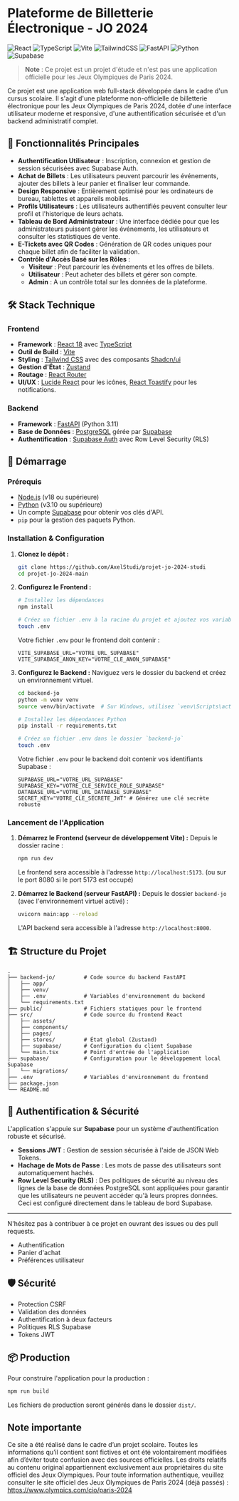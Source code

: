 # Plateforme de Billetterie Électronique - JO 2024

![React](https://img.shields.io/badge/React-18-blue?logo=react) ![TypeScript](https://img.shields.io/badge/TypeScript-5-blue?logo=typescript) ![Vite](https://img.shields.io/badge/Vite-5-purple?logo=vite) ![TailwindCSS](https://img.shields.io/badge/Tailwind_CSS-3-38B2AC?logo=tailwind-css) ![FastAPI](https://img.shields.io/badge/FastAPI-0.100-green?logo=fastapi) ![Python](https://img.shields.io/badge/Python-3.11-blue?logo=python) ![Supabase](https://img.shields.io/badge/Supabase-green?logo=supabase)

> **Note** : Ce projet est un projet d'étude et n'est pas une application officielle pour les Jeux Olympiques de Paris 2024.

Ce projet est une application web full-stack développée dans le cadre d'un cursus scolaire. Il s'agit d'une plateforme non-officielle de billetterie électronique pour les Jeux Olympiques de Paris 2024, dotée d'une interface utilisateur moderne et responsive, d'une authentification sécurisée et d'un backend administratif complet.

## 🌟 Fonctionnalités Principales

-   **Authentification Utilisateur** : Inscription, connexion et gestion de session sécurisées avec Supabase Auth.
-   **Achat de Billets** : Les utilisateurs peuvent parcourir les événements, ajouter des billets à leur panier et finaliser leur commande.
-   **Design Responsive** : Entièrement optimisé pour les ordinateurs de bureau, tablettes et appareils mobiles.
-   **Profils Utilisateurs** : Les utilisateurs authentifiés peuvent consulter leur profil et l'historique de leurs achats.
-   **Tableau de Bord Administrateur** : Une interface dédiée pour que les administrateurs puissent gérer les événements, les utilisateurs et consulter les statistiques de vente.
-   **E-Tickets avec QR Codes** : Génération de QR codes uniques pour chaque billet afin de faciliter la validation.
-   **Contrôle d'Accès Basé sur les Rôles** :
    -   **Visiteur** : Peut parcourir les événements et les offres de billets.
    -   **Utilisateur** : Peut acheter des billets et gérer son compte.
    -   **Admin** : A un contrôle total sur les données de la plateforme.

## 🛠️ Stack Technique

### Frontend
-   **Framework** : [React 18](https://reactjs.org/) avec [TypeScript](https://www.typescriptlang.org/)
-   **Outil de Build** : [Vite](https://vitejs.dev/)
-   **Styling** : [Tailwind CSS](https://tailwindcss.com/) avec des composants [Shadcn/ui](https://ui.shadcn.com/)
-   **Gestion d'État** : [Zustand](https://github.com/pmndrs/zustand)
-   **Routage** : [React Router](https://reactrouter.com/)
-   **UI/UX** : [Lucide React](https://lucide.dev/guide/packages/lucide-react) pour les icônes, [React Toastify](https://fkhadra.github.io/react-toastify/introduction) pour les notifications.

### Backend
-   **Framework** : [FastAPI](https://fastapi.tiangolo.com/) (Python 3.11)
-   **Base de Données** : [PostgreSQL](https://www.postgresql.org/) gérée par [Supabase](https://supabase.com/)
-   **Authentification** : [Supabase Auth](https://supabase.com/docs/guides/auth) avec Row Level Security (RLS)

## 🚀 Démarrage

### Prérequis

-   [Node.js](https://nodejs.org/en/) (v18 ou supérieure)
-   [Python](https://www.python.org/downloads/) (v3.10 ou supérieure)
-   Un compte [Supabase](https://supabase.com/) pour obtenir vos clés d'API.
-   `pip` pour la gestion des paquets Python.

### Installation & Configuration

1.  **Clonez le dépôt :**
    ```bash
    git clone https://github.com/AxelStudi/projet-jo-2024-studi
    cd projet-jo-2024-main
    ```

2.  **Configurez le Frontend :**
    ```bash
    # Installez les dépendances
    npm install

    # Créez un fichier .env à la racine du projet et ajoutez vos variables Supabase
    touch .env
    ```
    Votre fichier `.env` pour le frontend doit contenir :
    ```env
    VITE_SUPABASE_URL="VOTRE_URL_SUPABASE"
    VITE_SUPABASE_ANON_KEY="VOTRE_CLE_ANON_SUPABASE"
    ```

3.  **Configurez le Backend :**
    Naviguez vers le dossier du backend et créez un environnement virtuel.
    ```bash
    cd backend-jo
    python -m venv venv
    source venv/bin/activate  # Sur Windows, utilisez `venv\Scripts\activate`

    # Installez les dépendances Python
    pip install -r requirements.txt

    # Créez un fichier .env dans le dossier `backend-jo`
    touch .env
    ```
    Votre fichier `.env` pour le backend doit contenir vos identifiants Supabase :
    ```env
    SUPABASE_URL="VOTRE_URL_SUPABASE"
    SUPABASE_KEY="VOTRE_CLE_SERVICE_ROLE_SUPABASE"
    DATABASE_URL="VOTRE_URL_DATABASE_SUPABASE"
    SECRET_KEY="VOTRE_CLE_SECRETE_JWT" # Générez une clé secrète robuste
    ```

### Lancement de l'Application

1.  **Démarrez le Frontend (serveur de développement Vite) :**
    Depuis le dossier racine :
    ```bash
    npm run dev
    ```
    Le frontend sera accessible à l'adresse `http://localhost:5173`. (ou sur le port 8080 si le port 5173 est occupé)

2.  **Démarrez le Backend (serveur FastAPI) :**
    Depuis le dossier `backend-jo` (avec l'environnement virtuel activé) :
    ```bash
    uvicorn main:app --reload
    ```
    L'API backend sera accessible à l'adresse `http://localhost:8000`.

## 🏗️ Structure du Projet

```
.
├── backend-jo/         # Code source du backend FastAPI
│   ├── app/
│   ├── venv/
│   ├── .env            # Variables d'environnement du backend
│   └── requirements.txt
├── public/             # Fichiers statiques pour le frontend
├── src/                # Code source du frontend React
│   ├── assets/
│   ├── components/
│   ├── pages/
│   ├── stores/         # État global (Zustand)
│   ├── supabase/       # Configuration du client Supabase
│   └── main.tsx        # Point d'entrée de l'application
├── supabase/           # Configuration pour le développement local Supabase
│   └── migrations/
├── .env                # Variables d'environnement du frontend
├── package.json
└── README.md
```

## 🔐 Authentification & Sécurité

L'application s'appuie sur **Supabase** pour un système d'authentification robuste et sécurisé.
-   **Sessions JWT** : Gestion de session sécurisée à l'aide de JSON Web Tokens.
-   **Hachage de Mots de Passe** : Les mots de passe des utilisateurs sont automatiquement hachés.
-   **Row Level Security (RLS)** : Des politiques de sécurité au niveau des lignes de la base de données PostgreSQL sont appliquées pour garantir que les utilisateurs ne peuvent accéder qu'à leurs propres données. Ceci est configuré directement dans le tableau de bord Supabase.

---

N'hésitez pas à contribuer à ce projet en ouvrant des issues ou des pull requests.
- Authentification
- Panier d'achat
- Préférences utilisateur

## 🛡️ Sécurité

- Protection CSRF
- Validation des données
- Authentification à deux facteurs
- Politiques RLS Supabase
- Tokens JWT

## 📦 Production

Pour construire l'application pour la production :

```bash
npm run build
```

Les fichiers de production seront générés dans le dossier `dist/`.


## Note importante

Ce site a été réalisé dans le cadre d’un projet scolaire. Toutes les informations qu’il contient sont fictives et ont été volontairement modifiées afin d’éviter toute confusion avec des sources officielles.
Les droits relatifs au contenu original appartiennent exclusivement aux propriétaires du site officiel des Jeux Olympiques.
Pour toute information authentique, veuillez consulter le site officiel des Jeux Olympiques de Paris 2024 (déjà passés) : https://www.olympics.com/cio/paris-2024

